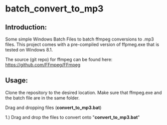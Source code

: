 # batch_convert_to_mp3

## Introduction:

Some simple Windows Batch Files to batch ffmpeg conversions to .mp3 files. This project comes with a pre-compiled version of ffpmeg.exe that is tested on Windows 8.1.

The source (git repo) for ffmpeg can be found here: https://github.com/FFmpeg/FFmpeg

## Usage:

Clone the repository to the desired location. Make sure that ffmpeg.exe and the batch file are in the same folder.

Drag and dropping files (**convert_to_mp3.bat**)

1.) Drag and drop the files to convert onto "**convert_to_mp3.bat**"
